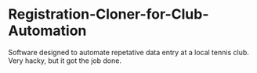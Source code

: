 # Registration-Cloner-for-Club-Automation

Software designed to automate repetative data entry at a local tennis club. Very hacky, but it got the job done.
